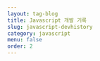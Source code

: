 ```yaml
---
layout: tag-blog
title: Javascript 개발 기록
slug: javascript-devhistory
category: javascript
menu: false
order: 2
---
```

